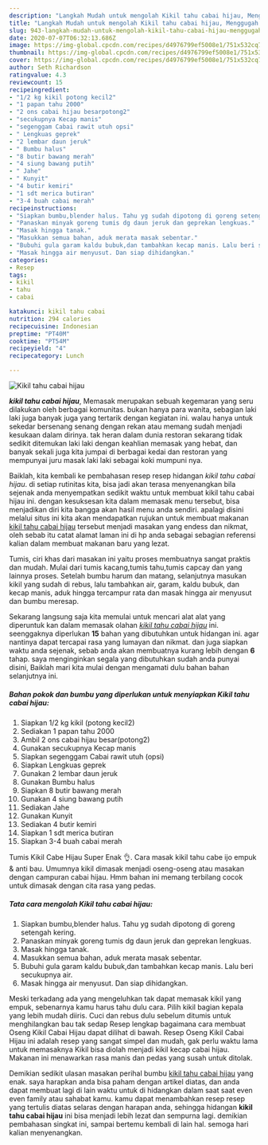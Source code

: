 ```yaml
---
description: "Langkah Mudah untuk mengolah Kikil tahu cabai hijau, Menggugah Selera"
title: "Langkah Mudah untuk mengolah Kikil tahu cabai hijau, Menggugah Selera"
slug: 943-langkah-mudah-untuk-mengolah-kikil-tahu-cabai-hijau-menggugah-selera
date: 2020-07-07T06:32:13.686Z
image: https://img-global.cpcdn.com/recipes/d4976799ef5008e1/751x532cq70/kikil-tahu-cabai-hijau-foto-resep-utama.jpg
thumbnail: https://img-global.cpcdn.com/recipes/d4976799ef5008e1/751x532cq70/kikil-tahu-cabai-hijau-foto-resep-utama.jpg
cover: https://img-global.cpcdn.com/recipes/d4976799ef5008e1/751x532cq70/kikil-tahu-cabai-hijau-foto-resep-utama.jpg
author: Seth Richardson
ratingvalue: 4.3
reviewcount: 15
recipeingredient:
- "1/2 kg kikil potong kecil2"
- "1 papan tahu 2000"
- "2 ons cabai hijau besarpotong2"
- "secukupnya Kecap manis"
- "segenggam Cabai rawit utuh opsi"
- " Lengkuas geprek"
- "2 lembar daun jeruk"
- " Bumbu halus"
- "8 butir bawang merah"
- "4 siung bawang putih"
- " Jahe"
- " Kunyit"
- "4 butir kemiri"
- "1 sdt merica butiran"
- "3-4 buah cabai merah"
recipeinstructions:
- "Siapkan bumbu,blender halus. Tahu yg sudah dipotong di goreng setengah kering."
- "Panaskan minyak goreng tumis dg daun jeruk dan geprekan lengkuas."
- "Masak hingga tanak."
- "Masukkan semua bahan, aduk merata masak sebentar."
- "Bubuhi gula garam kaldu bubuk,dan tambahkan kecap manis. Lalu beri secukupnya air."
- "Masak hingga air menyusut. Dan siap dihidangkan."
categories:
- Resep
tags:
- kikil
- tahu
- cabai

katakunci: kikil tahu cabai 
nutrition: 294 calories
recipecuisine: Indonesian
preptime: "PT40M"
cooktime: "PT54M"
recipeyield: "4"
recipecategory: Lunch

---
```



![Kikil tahu cabai hijau](https://img-global.cpcdn.com/recipes/d4976799ef5008e1/751x532cq70/kikil-tahu-cabai-hijau-foto-resep-utama.jpg)

<b><i>kikil tahu cabai hijau</i></b>, Memasak merupakan sebuah kegemaran yang seru dilakukan oleh berbagai komunitas. bukan hanya para wanita, sebagian laki laki juga banyak juga yang tertarik dengan kegiatan ini. walau hanya untuk sekedar bersenang senang dengan rekan atau memang sudah menjadi kesukaan dalam dirinya. tak heran dalam dunia restoran sekarang tidak sedikit ditemukan laki laki dengan keahlian memasak yang hebat, dan banyak sekali juga kita jumpai di berbagai kedai dan restoran yang mempunyai juru masak laki laki sebagai koki mumpuni nya.

Baiklah, kita kembali ke pembahasan resep resep hidangan <i>kikil tahu cabai hijau</i>. di setiap rutinitas kita, bisa jadi akan terasa menyenangkan bila sejenak anda menyempatkan sedikit waktu untuk membuat kikil tahu cabai hijau ini. dengan kesuksesan kita dalam memasak menu tersebut, bisa menjadikan diri kita bangga akan hasil menu anda sendiri. apalagi disini melalui situs ini kita akan mendapatkan rujukan untuk membuat makanan <u>kikil tahu cabai hijau</u> tersebut menjadi masakan yang endess dan nikmat, oleh sebab itu catat alamat laman ini di hp anda sebagai sebagian referensi kalian dalam membuat makanan baru yang lezat.

Tumis, ciri khas dari masakan ini yaitu proses membuatnya sangat praktis dan mudah. Mulai dari tumis kacang,tumis tahu,tumis capcay dan yang lainnya proses. Setelah bumbu harum dan matang, selanjutnya masukan kikil yang sudah di rebus, lalu tambahkan air, garam, kaldu bubuk, dan kecap manis, aduk hingga tercampur rata dan masak hingga air menyusut dan bumbu meresap.


Sekarang langsung saja kita memulai untuk mencari alat alat yang diperuntuk kan dalam memasak olahan <u><i>kikil tahu cabai hijau</i></u> ini. seenggaknya diperlukan <b>15</b> bahan yang dibutuhkan untuk hidangan ini. agar nantinya dapat tercapai rasa yang lumayan dan nikmat. dan juga siapkan waktu anda sejenak, sebab anda akan membuatnya kurang lebih dengan <b>6</b> tahap. saya menginginkan segala yang dibutuhkan sudah anda punyai disini, Baiklah mari kita mulai dengan mengamati dulu bahan bahan selanjutnya ini.

<!--inarticleads1-->

##### Bahan pokok dan bumbu yang diperlukan untuk menyiapkan Kikil tahu cabai hijau:

1. Siapkan 1/2 kg kikil (potong kecil2)
1. Sediakan 1 papan tahu 2000
1. Ambil 2 ons cabai hijau besar(potong2)
1. Gunakan secukupnya Kecap manis
1. Siapkan segenggam Cabai rawit utuh (opsi)
1. Siapkan  Lengkuas geprek
1. Gunakan 2 lembar daun jeruk
1. Gunakan  Bumbu halus
1. Siapkan 8 butir bawang merah
1. Gunakan 4 siung bawang putih
1. Sediakan  Jahe
1. Gunakan  Kunyit
1. Sediakan 4 butir kemiri
1. Siapkan 1 sdt merica butiran
1. Siapkan 3-4 buah cabai merah


Tumis Kikil Cabe Hijau Super Enak 👌. Cara masak kikil tahu cabe ijo empuk &amp; anti bau. Umumnya kikil dimasak menjadi oseng-oseng atau masakan dengan campuran cabai hijau. Hmm bahan ini memang terbilang cocok untuk dimasak dengan cita rasa yang pedas. 

<!--inarticleads2-->

##### Tata cara mengolah Kikil tahu cabai hijau:

1. Siapkan bumbu,blender halus. Tahu yg sudah dipotong di goreng setengah kering.
1. Panaskan minyak goreng tumis dg daun jeruk dan geprekan lengkuas.
1. Masak hingga tanak.
1. Masukkan semua bahan, aduk merata masak sebentar.
1. Bubuhi gula garam kaldu bubuk,dan tambahkan kecap manis. Lalu beri secukupnya air.
1. Masak hingga air menyusut. Dan siap dihidangkan.


Meski terkadang ada yang mengeluhkan tak dapat memasak kikil yang empuk, sebenarnya kamu harus tahu dulu cara. Pilih kikil bagian kepala yang lebih mudah diiris. Cuci dan rebus dulu sebelum ditumis untuk menghilangkan bau tak sedap Resep lengkap bagaimana cara membuat Oseng Kikil Cabai Hijau dapat dilihat di bawah. Resep Oseng Kikil Cabai Hijau ini adalah resep yang sangat simpel dan mudah, gak perlu waktu lama untuk memasaknya Kikil bisa diolah menjadi kikil kecap cabai hijau. Makanan ini menawarkan rasa manis dan pedas yang susah untuk ditolak. 

Demikian sedikit ulasan masakan perihal bumbu <u>kikil tahu cabai hijau</u> yang enak. saya harapkan anda bisa paham dengan artikel diatas, dan anda dapat membuat lagi di lain waktu untuk di hidangkan dalam saat saat even even family atau sahabat kamu. kamu dapat menambahkan resep resep yang tertulis diatas selaras dengan harapan anda, sehingga hidangan <b>kikil tahu cabai hijau</b> ini bisa menjadi lebih lezat dan sempurna lagi. demikian pembahasan singkat ini, sampai bertemu kembali di lain hal. semoga hari kalian menyenangkan.
